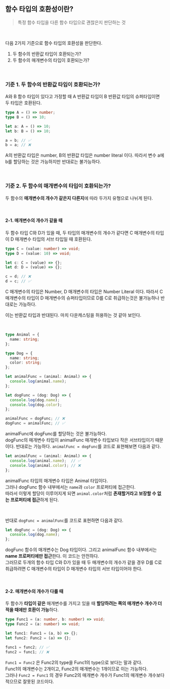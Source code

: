 ## 함수 타입의 호환성이란?

> 특정 함수 타입을 다른 함수 타입으로 괜찮은지 판단하는 것

<br />

다음 2가지 기준으로 함수 타입의 호환성을 판단한다.

1. 두 함수의 반환값 타입이 호환되는가?
2. 두 함수의 매개변수의 타입이 호환되는가?

<br />

### 기준 1. 두 함수의 반환값 타입이 호환되는가?

A와 B 함수 타입이 있다고 가정할 때 A 반환값 타입이 B 반환값 타입의 슈퍼타입이면 두 타입은 호환된다.

```typescript
type A = () => number;
type B = () => 10;

let a: A = () => 10;
let b: B = () => 10;

a = b; // ✅
b = a; // ❌
```

A의 반환값 타입은 number, B의 반환값 타입은 number literal 이다. 따라서 변수 a에 b를 할당하는 것은 가능하지만 반대로는 불가능하다.

<br />

### 기준 2. 두 함수의 매개변수의 타입이 호환되는가?

두 함수의 <b>매개변수의 개수가 같은지 다른지</b>에 따라 두가지 유형으로 나뉘게 된다.

<br />

#### 2-1. 매개변수의 개수가 같을 때

두 함수 타입 C와 D가 있을 때, 두 타입의 매개변수의 개수가 같다면 C 매개변수의 타입이 D 매개변수 타입의 서브 타입일 때 호환된다.

```typescript
type C = (value: number) => void;
type D = (value: 10) => void;

let c: C = (value) => {};
let d: D = (value) => {};

c = d; // ❌
d = c; // ✅
```

C 매개변수의 타입은 Number, D 매개변수의 타입은 Number Literal 이다. 따라서 C 매개변수의 타입이 D 매개변수의 슈퍼타입이므로 D를 C로 취급하는것은 불가능하나 반대로는 가능하다.

이는 반환값 타입과 반대된다. 마치 다운캐스팅을 허용하는 것 같아 보인다.

<br />

```typescript
type Animal = {
  name: string;
};

type Dog = {
  name: string;
  color: string;
};

let animalFunc = (animal: Animal) => {
  console.log(animal.name);
};

let dogFunc = (dog: Dog) => {
  console.log(dog.name);
  console.log(dog.color);
};

animalFunc = dogFunc; // ❌
dogFunc = animalFunc; // ✅
```

animalFunc에 dogFunc를 할당하는 것은 불가능하다. <br />
dogFunc의 매개변수 타입이 animalFunc 매개변수 타입보다 작은 서브타입이기 때문이다. 반대로는 가능하다.
`animalFunc = dogFunc`를 코드로 표현해보면 다음과 같다.

```typescript
let animalFunc = (animal: Animal) => {
  console.log(animal.name);  // ✅
  console.log(animal.color); // ❌
};
```

animalFunc 타입의 매개변수 타입은 Animal 타입이다. <br />
그러나 dogFunc 함수 내부에서는 `name`과 `color` 프로퍼티에 접근한다. <br />
따라서 이렇게 할당이 이루어지게 되면 `animal.color`처럼 <b>존재할거라고 보장할 수 없는 프로퍼티에 접근</b>하게 된다.

<br />

반대로 `dogFunc = animalFunc`를 코드로 표현하면 다음과 같다.

```typescript
let dogFunc = (dog: Dog) => {
  console.log(dog.name);
};
```

dogFunc 함수의 매개변수는 Dog 타입이다. 그리고 animalFunc 함수 내부에서는 <b>name 프로퍼티에만 접근</b>한다. 이 코드는 안전하다. <br />
그러므로 두개의 함수 타입 C와 D가 있을 때 두 매개변수의 개수가 같을 경우 D를 C로 취급하려면 C 매개변수의 타입이 D 매개변수 타입의 서브 타입이어야 한다.

<br />

#### 2-2. 매개변수의 개수가 다를 때

두 함수가 <b>타입이 같은</b> 매개변수를 가지고 있을 때 <b>할당하려는 쪽의 매개변수 개수가 더 적을 때에만 호환이 가능</b>하다.

```typescript
type Func1 = (a: number, b: number) => void;
type Func2 = (a: number) => void;

let func1: Func1 = (a, b) => {};
let func2: Func2 = (a) => {};

func1 = func2; // ✅
func2 = func1; // ❌
```

`Func1 = Func2` 은 Func2의 type을 Func1의 type으로 보다는 말과 같다. <br />
Func1의 매개변수는 2개이고, Func2의 매개변수는 1개이므로 이는 가능하다. <br />
그러나 `Func2 = Func1` 의 경우 Func2의 매개변수 개수가 Func1의 매개변수 개수보다 적으므로 잘못된 코드이다.

